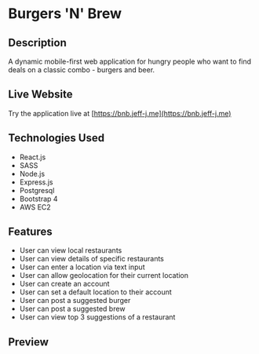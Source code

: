 # Burgers 'N' Brew

## Description
A dynamic mobile-first web application for hungry people who want to find deals on a classic combo - burgers and beer.

## Live Website
Try the application live at [https://bnb.jeff-j.me](https://bnb.jeff-j.me)

## Technologies Used
- React.js
- SASS
- Node.js
- Express.js
- Postgresql
- Bootstrap 4
- AWS EC2

## Features
- User can view local restaurants
- User can view details of specific restaurants
- User can enter a location via text input
- User can allow geolocation for their current location
- User can create an account
- User can set a default location to their account
- User can post a suggested burger
- User can post a suggested brew
- User can view top 3 suggestions of a restaurant

## Preview
